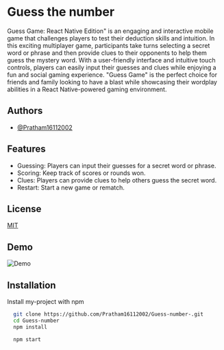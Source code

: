 
# Guess the number

Guess Game: React Native Edition" is an engaging and interactive mobile game that challenges players to test their deduction skills and intuition. In this exciting multiplayer game, participants take turns selecting a secret word or phrase and then provide clues to their opponents to help them guess the mystery word. With a user-friendly interface and intuitive touch controls, players can easily input their guesses and clues while enjoying a fun and social gaming experience. "Guess Game" is the perfect choice for friends and family looking to have a blast while showcasing their wordplay abilities in a React Native-powered gaming environment.


## Authors

- [@Pratham16112002](https://www.github.com/Pratham16112002)


## Features

- Guessing: Players can input their guesses for a secret word or phrase.
- Scoring: Keep track of scores or rounds won.
- Clues: Players can provide clues to help others guess the secret word.
- Restart: Start a new game or rematch.


## License

[MIT](https://choosealicense.com/licenses/mit/)


## Demo

![Demo]('./assets/Demo.gif)


## Installation

Install my-project with npm

```bash
  git clone https://github.com/Pratham16112002/Guess-number-.git
  cd Guess-number
  npm install 
```
    
```
  npm start 
```